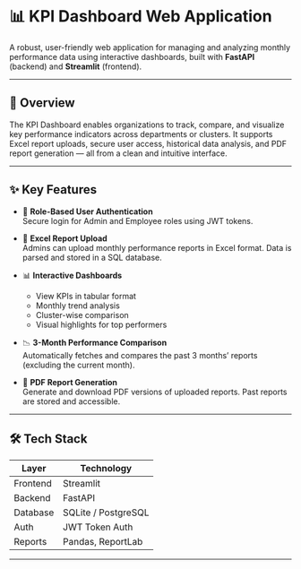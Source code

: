 # 📊 KPI Dashboard Web Application

A robust, user-friendly web application for managing and analyzing monthly performance data using interactive dashboards, built with **FastAPI** (backend) and **Streamlit** (frontend).

---

## 🚀 Overview

The KPI Dashboard enables organizations to track, compare, and visualize key performance indicators across departments or clusters. It supports Excel report uploads, secure user access, historical data analysis, and PDF report generation — all from a clean and intuitive interface.

---

## ✨ Key Features

- 🔐 **Role-Based User Authentication**  
  Secure login for Admin and Employee roles using JWT tokens.

- 📁 **Excel Report Upload**  
  Admins can upload monthly performance reports in Excel format. Data is parsed and stored in a SQL database.

- 📊 **Interactive Dashboards**  
  - View KPIs in tabular format  
  - Monthly trend analysis  
  - Cluster-wise comparison  
  - Visual highlights for top performers

- 📉 **3-Month Performance Comparison**  
  Automatically fetches and compares the past 3 months’ reports (excluding the current month).

- 🧾 **PDF Report Generation**  
  Generate and download PDF versions of uploaded reports. Past reports are stored and accessible.

---

## 🛠️ Tech Stack

| Layer     | Technology         |
|-----------|--------------------|
| Frontend  | Streamlit          |
| Backend   | FastAPI            |
| Database  | SQLite / PostgreSQL|
| Auth      | JWT Token Auth     |
| Reports   | Pandas, ReportLab  |

---



